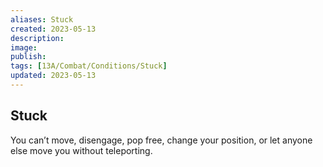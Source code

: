 ```yaml
---
aliases: Stuck
created: 2023-05-13
description: 
image: 
publish: 
tags: [13A/Combat/Conditions/Stuck]
updated: 2023-05-13
---
```


## Stuck

You can’t move, disengage, pop free, change your position, or let anyone  
else move you without teleporting.